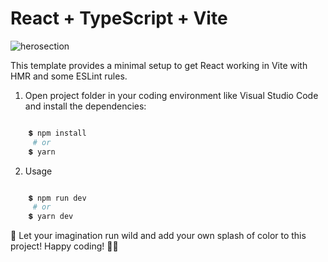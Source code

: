 # React + TypeScript + Vite

![herosection](https://github.com/user-attachments/assets/0d1a5d25-586a-40cb-9d56-3e4b24bccf29)

This template provides a minimal setup to get React working in Vite with HMR and some ESLint rules.

1. Open project folder in your coding environment like Visual Studio Code and install the dependencies:

  ```bash

      💲 npm install
       # or
      💲 yarn

  ```

2. Usage

  ```bash

      💲 npm run dev
       # or
      💲 yarn dev

  ```

🎨 Let your imagination run wild and add your own splash of color to this project! Happy coding! 🌟✨
